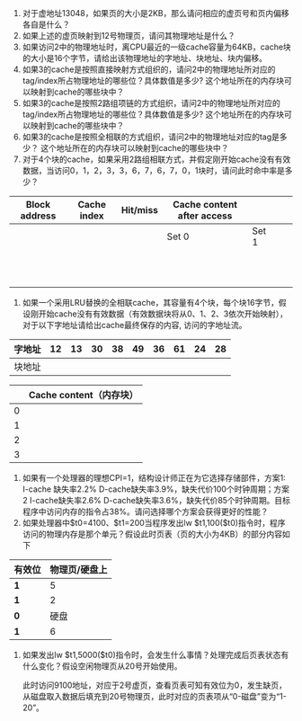 1.  对于虚地址13048，如果页的大小是2KB，那么请问相应的虚页号和页内偏移各自是什么？
2.  如果上述的虚页映射到12号物理页，请问其物理地址是什么？
3.  如果访问2中的物理地址时，离CPU最近的一级cache容量为64KB，cache块的大小是16个字节，请给出该物理地址的字地址、块地址、块内偏移。
4.  如果3的cache是按照直接映射方式组织的，请问2中的物理地址所对应的tag/index所占物理地址的哪些位？具体数值是多少? 这个地址所在的内存块可以映射到cache的哪些块中？
5.  如果3的cache是按照2路组项链的方式组织，请问2中的物理地址所对应的tag/index所占物理地址的哪些位？具体数值是多少? 这个地址所在的内存块可以映射到cache的哪些块中？
6.  如果3的cache是按照全相联的方式组织，请问2中的物理地址对应的tag是多少？ 这个地址所在的内存块可以映射到cache的哪些块中？
7.  对于4个块的cache，如果采用2路组相联方式，并假定刚开始cache没有有效数据，当访问0，1，2，3，3，6，7，6，7，0，1块时，请问此时命中率是多少？

| Block address | Cache index | Hit/miss | Cache content after access |       |   |   |
|---------------|-------------|----------|----------------------------|-------|---|---|
|               |             |          | Set 0                      | Set 1 |   |   |
|               |             |          |                            |       |   |   |
|               |             |          |                            |       |   |   |
|               |             |          |                            |       |   |   |
|               |             |          |                            |       |   |   |
|               |             |          |                            |       |   |   |
|               |             |          |                            |       |   |   |
|               |             |          |                            |       |   |   |
|               |             |          |                            |       |   |   |
|               |             |          |                            |       |   |   |
|               |             |          |                            |       |   |   |
|               |             |          |                            |       |   |   |

1.  如果一个采用LRU替换的全相联cache，其容量有4个块，每个块16字节，假设刚开始cache没有有效数据（有效数据块将从0、1、2、3依次开始映射），对于以下字地址请给出cache最终保存的内容, 访问的字地址流。

| 字地址 | 12 | 13 | 30 | 38 | 49 | 36 | 61 | 24 | 28 |
|--------|----|----|----|----|----|----|----|----|----|
| 块地址 |    |    |    |    |    |    |    |    |    |

|   | Cache content（内存块） |
|---|-------------------------|
| 0 |                         |
| 1 |                         |
| 2 |                         |
| 3 |                         |

1.  如果有一个处理器的理想CPI=1，结构设计师正在为它选择存储部件，方案1: I-cache 缺失率2.2% D-cache缺失率3.9%，缺失代价100个时钟周期；方案2 I-cache缺失率2.6% D-cache缺失率3.6%，缺失代价85个时钟周期。目标程序中访问内存的指令占38%。请问选择哪个方案会获得更好的性能？
2.  如果处理器中\$t0=4100、\$t1=200当程序发出lw \$t1,100(\$t0)指令时，程序访问的物理内存是那个单元？假设此时页表（页的大小为4KB）的部分内容如下

| **有效位** | **物理页/硬盘上** |
|------------|-------------------|
| **1**      | 5                 |
| **1**      | 2                 |
| **0**      | 硬盘              |
| **1**      | 6                 |

1.  如果发出lw \$t1,5000(\$t0)指令时，会发生什么事情？处理完成后页表状态有什么变化？假设空闲物理页从20号开始使用。

    此时访问9100地址，对应于2号虚页，查看页表可知有效位为0，发生缺页，从磁盘取入数据后填充到20号物理页，此时对应的页表项从“0-磁盘”变为“1-20”。

